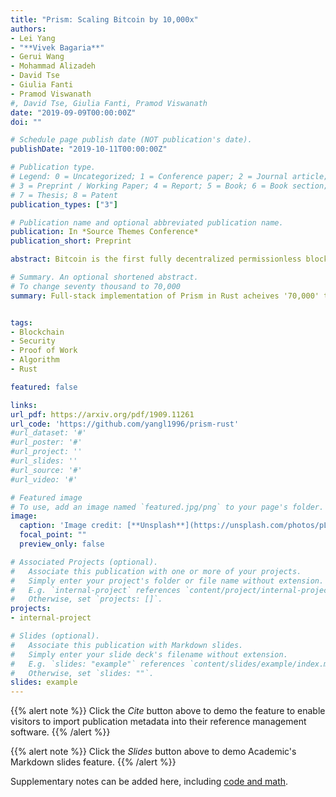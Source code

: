 ```yaml
---
title: "Prism: Scaling Bitcoin by 10,000x"
authors:
- Lei Yang
- "**Vivek Bagaria**"
- Gerui Wang
- Mohammad Alizadeh
- David Tse
- Giulia Fanti
- Pramod Viswanath
#, David Tse, Giulia Fanti, Pramod Viswanath
date: "2019-09-09T00:00:00Z"
doi: ""

# Schedule page publish date (NOT publication's date).
publishDate: "2019-10-11T00:00:00Z"

# Publication type.
# Legend: 0 = Uncategorized; 1 = Conference paper; 2 = Journal article;
# 3 = Preprint / Working Paper; 4 = Report; 5 = Book; 6 = Book section;
# 7 = Thesis; 8 = Patent
publication_types: ["3"]

# Publication name and optional abbreviated publication name.
publication: In *Source Themes Conference*
publication_short: Preprint

abstract: Bitcoin is the first fully decentralized permissionless blockchain protocol and achieves a high level of security - the ledger it maintains has guaranteed liveness and consistency properties as long as the adversary has less compute power than the honest nodes. However, its throughput is only seven transactions per second and the confirmation latency can be up to hours. Prism is a new blockchain protocol which is designed to achieve a natural scaling of Bitcoin's performance while maintaining its full security guarantees. We present an implementation of Prism which achieves a throughput of seventy thousand transactions per second and confirmation latencies of tens of seconds

# Summary. An optional shortened abstract. 
# To change seventy thousand to 70,000
summary: Full-stack implementation of Prism in Rust acheives '70,000' transactions per second with '40' second latency.


tags:
- Blockchain
- Security
- Proof of Work
- Algorithm
- Rust

featured: false

links:
url_pdf: https://arxiv.org/pdf/1909.11261
url_code: 'https://github.com/yangl1996/prism-rust'
#url_dataset: '#'
#url_poster: '#'
#url_project: ''
#url_slides: ''
#url_source: '#'
#url_video: '#'

# Featured image
# To use, add an image named `featured.jpg/png` to your page's folder. 
image:
  caption: 'Image credit: [**Unsplash**](https://unsplash.com/photos/pLCdAaMFLTE)'
  focal_point: ""
  preview_only: false

# Associated Projects (optional).
#   Associate this publication with one or more of your projects.
#   Simply enter your project's folder or file name without extension.
#   E.g. `internal-project` references `content/project/internal-project/index.md`.
#   Otherwise, set `projects: []`.
projects:
- internal-project

# Slides (optional).
#   Associate this publication with Markdown slides.
#   Simply enter your slide deck's filename without extension.
#   E.g. `slides: "example"` references `content/slides/example/index.md`.
#   Otherwise, set `slides: ""`.
slides: example
---
```


{{% alert note %}}
Click the *Cite* button above to demo the feature to enable visitors to import publication metadata into their reference management software.
{{% /alert %}}

{{% alert note %}}
Click the *Slides* button above to demo Academic's Markdown slides feature.
{{% /alert %}}

Supplementary notes can be added here, including [code and math](https://sourcethemes.com/academic/docs/writing-markdown-latex/).

